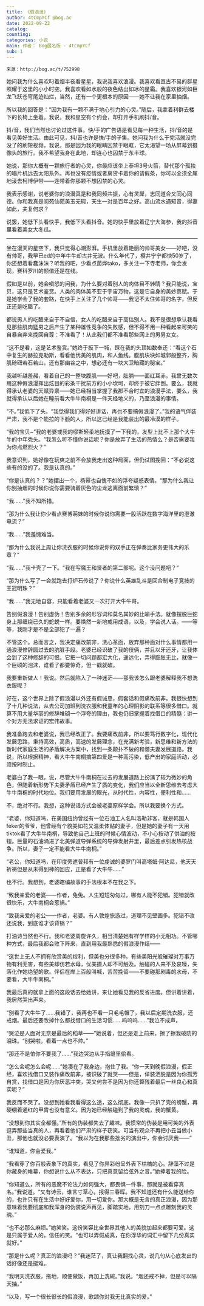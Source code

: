 ```yaml
---
title: 《假浪漫》
author: 4tCmpYCf @bog.ac
date: 2022-09-22
catalog: 
counting: 
categories: 小说
main: 作者： Bog匿名版 - 4tCmpYCf
sub: 1
---
```

    来源：http://bog.ac/t/752998

她问我为什么喜欢叼着烟半夜看星星，我说我喜欢浪漫。我喜欢看亘古不易的群星照耀于这里的小小时空。我喜欢看如水般的夜色结出如冰的星霜。我喜欢银河如巨龙飞跃苍穹尾迹灿烂，当然，还有一个更根本的原因——她不让我在家里抽烟。

所以我的回答是：“因为我有一颗不满于地心引力的心灵。”随后，我拿着利群去楼下的长椅上坐着。我说，我和星空有个约会，却打开手机刷抖/音。

抖/音，我们当然也讨论过这件事。快/手的广告语是看见每一种生活，抖/音的是看见美好生活。由此可见，抖/音也许是快/手的子集。她问我为什么干完活就没完没了的刷短视频，我说，那是因为我的眼睛囚禁于眼眶，它太渴望一场从屏幕到摄像头的旅行。我不希望我身在此地，却连心也囚禁于东半球。

她说，那你大概有一颗旅行者的心灵，你最应该坐上泰坦3号火箭，替代那个孤独的唱片机远去太阳系外。再也没有疫情或者房贷卡着你的请假条，你可以全须全尾地滚去柯博伊带——连带着你那颗不想囚禁的心灵。

我表示感谢，说老婆你的浪漫真是和我同频共振，心有灵犀，志同道合又同心同德。你和我真是阆苑仙葩美玉无瑕，天生一对是百年之好。高山流水遇知音，得妻如此，夫复何求？

说罢，她低下头看快手，我低下头看抖音。她的快手里放着辽宁大海参，我的抖音里看着美女大冬瓜。

---

坐在漫天的星空下，我只觉得心潮澎湃。手机里放着艳丽的帅哥美女——好吧，没有帅哥，我早已ed的中年牛牛却古井无波。什么年代了，樱井宁宁都快50岁了，你还想着看蠢沫沫？听我的吧，少看点菌烨tako，多关注一下寺老师，你会发现，赛科罗川的颜值还是在线。

假如是以前，她会嗔怒的问我，为什么要对着别人的肉体目不转睛？我只能说，宝贝，这只是艺术鉴赏。人类的肉体美不亚于宇宙万物，这是它自身的美妙禀赋。于是她学会了我的套路，在快手上关注了几个帅哥——我记不太住帅哥的名字，但反正还是吃醋了。

都说男人的吃醋来自于不自信，女人的吃醋来自于高估别人。我不是很想承认我看见那些肌肉猛男之后产生了某种雄性竞争的失败感，但不得不用一种看起来可笑的自暴自弃来挽回自尊：不准看了！从此我们都不准看那些网上的男男女女。

“这不是看，这是艺术鉴赏。”她终于扳下一城，踩在我的头顶如数奉还：“看这个石中复生的赫拉克勒斯，看看他优美的肌肉，和人鱼线。腹肌块块如城郭般整齐，胸肌磅礴若石若山。还有那幽谷之中，想必还有一块大卫暗藏的秘宝。”

我越听越羞赧，看着自己的一整块腹肌——好吧，肚腩——面红耳赤。我曾无数次用这种假浪漫挥出炫目的彩条干扰前方的小小坎坷，却终于被它绊倒。要么，我就得承认老婆的天赋异禀——她已经相当掌握了我那不合时宜的浪漫手法，要么，我就得承认以后她在睡前看大牛牛南桐是一件天经地义的，乃至浪漫的事情。

“不。”我低下了头。“我觉得我们得好好讲话，再也不要搞假浪漫了。”我的语气佯装严肃，我不是个能拉的下脸的人，所以这已经是我能装出的最冷漠的样子。

“我的宝贝~”我的老婆或我的缪斯轻柔地抚摸了一下我的，发型上比不上那个大牛牛的中年秃头。“我怎么听不懂你说话呢？你是放弃了生活的热情么？是否需要我为你点燃烈火？”

我意识到，她好像在玩爽之前不会放我走出这种局面，但仍试图挽回：“不必说这些有的没的了。我是认真的。”

“你是认真的？？”她摆出一个，杨幂也自愧不如的浮夸疑惑表情。“那为什么我让你别抽烟的时候你说你需要骑着灰色的尘龙逃离面前繁琐？”

“我……”我不知所措。

“那为什么我让你少看点赛博萌妹的时候你说你需要一股活跃在数字海洋里的澄澈电流？”

“我……”我羞愧难当。

“那为什么我说上周让你洗衣服的时候你说你的双手正在弹奏比家务更伟大的乐章？”

“我……”我卡壳了一下。“我在写魔王和贤者的第二部呢。这个没问题吧？”

“那为什么写了一会就跑去打炉石传说了？你说什么英雄乱斗是回合制电子竞技的王冠明珠？”

“我……”我无地自容，只能看着老婆又一次打开大牛牛哥。

告别假浪漫！告别虚伪！告别多余的形容词和莫名其妙的比喻手法。就像摆脱巨蛇身上那缠绕已久的蛇蜕一样。要焕然一新地戒用成语，以及，学会说人话。——等等，我刚才是不是全部犯了一遍？

不管这个。总而言之，我决定痛改前非，洗心革面，放弃那种面对什么事情都用一通浪漫修辞圆过去的肮脏手段。老婆已经识破了我的伎俩，并且以牙还牙，让我体会到了这种修辞的可恨。它把一切问题都宏大化，遥远化，弄得膨胀无比，就像一个巨硕的泡沫，谁看了都要惊奇，但一戳就破。

我要重新做人！我说。然后就陷入了一种迷茫——那我该怎么跟老婆解释我不想洗衣服呢？

好在，这个世界上除了假浪漫以外还有假诚恳，假套话和假痛改前非。我很快想到了十几种说法，从去公司加班到洗衣服和我童年的心理阴影的联系等很多借口。就算不用大量华丽的修辞堆砌一个浮夸的理由，我也仍旧掌握着找借口的精髓：讲一个对方无法求证的宏伟故事。

我准备跑去和老婆说，我已经改正了。我要痛改前非，所以要笃行数字化，现代化发展思路，秉持高效，高质，高速的发展理念，在充满新考验，新思维和新方法的新时代家庭生活的矛盾解决方案中，找到一条颠扑不破的和谐夫妻发展道路。我说，所以根据精神，看大牛牛南桐搞第四爱是一种高污染，低产出的家庭活动，必须按时制止。

老婆白了我一眼，说，尽管大牛牛南桐在过去的发展道路上扮演了较为微妙的角色，但随着新形势下夫妻矛盾已经产生了质的变化，我们应当以全新思维去考虑大牛牛南桐的时代地位。我们要用发展的眼光，从时代性，内容性，便利性和……

不，绝对不行。我想，这种说话方式会被老婆原样学会。所以我要换个方式。

“老婆，你知道吗，在美国纽约曾经有一位石油工人名叫洛勒非客，就是韩国人feker的爷爷，他曾经有个貌美如花又温柔体贴的妻子，但是她的妻子有一天用tiktok看了大牛牛南桐，导致他自己上班的时候心情波动，不小心按动了供油的按钮。巨量的石油涌进了北美弹道导弹系统的导弹发射井里，最后差点引发热核战争。所以，妻子一定不能看大牛牛南桐。”

“老公，你知道吗，在印度旁遮普邦有一位虔诚的婆罗门叫高塔姆·阿达尼，他天天祈祷但是从未得到神的回应，正是看了大牛牛……”

也不行。我想到，老婆瞎编故事的手法根本不在我之下。

“致我亲爱的老婆——作者，兔兔。人生短短匆匆过，哪有人能不犯错。犯错就改很快乐，大牛南桐会惹祸。”

“致我亲爱的老公——作者，老婆。有人敦煌旅游过，道理不见壁画多。犯错不改还说我，到底谁才该背锅？”

打油诗当然也不行。我和老婆周旋许久，相当清楚她有样学样的小无相功。不管哪种方式，最后我都会败下阵来，直到用我最熟悉的假浪漫作结——

“这世上无人不拥有欣赏美的权利，但美也分很多种。有些美阳光般璀璨对万事万物有利无害，有些美却仿若水母，优美摄人却不可触及。触碰的人来不及哀嚎，失落化作她绝望的歌。伴侣在岸上百般叫喊，苦苦挽留——不要碰那剧毒的水母，不要看，大牛牛南桐。”

我最后真的就拿上面的这段话去给她讲，来让她看见我的反省进度。但讲着讲着，我居然哭出声来。

“别看了大牛牛了……我错了，我再也不看一只毛毛帽了，我以后定期洗衣服，还戒烟。最后还要改掉什么都找借口的生活习惯……呜呜呜……”我泣不成声。

“哭泣是人面对无奈是最后的稻草——”她说着，但还是走上前来，擦了擦我破防的泪珠。“别哭啦，看着一点也不帅。”

“那还不是怕你不要我了……”我边哭边从手指缝里偷看。

“怎么会呢怎么会呢……”她凑在了我身边，抱住了我。“你一天到晚假浪漫，假正经，喜欢找借口又装作痛改前非，被识破了就哭——但是，佯装洒脱是因为你孤芳自赏，找借口是因为你厌恶冲突，哭又何尝不是因为你还算残着最后一丝良心和真实呢？”

我反而不哭了。没想到她看我看得这么透，这么彻底。我像一只扒了壳的螃蟹，再硬绷着通红的甲胄也没有意义。因为她已经触碰到了我的灵魂，我的蟹黄。

“没想到你其实全都懂。”所有的伪装都失去了趣味。我惯常的伪装是用可笑的外表逗弄那些当真的人，再看着他们严肃的样子窃笑。可当有观众不再把小丑当做小丑，那他也就没必要表演了。“我以为在我那些拙劣的演出中，你会讨厌我——”

“谁知道，你会爱我。”

“我看穿了你百般表象下的真实，看见了你异彩纷呈外表下枯槁的心。辞藻不过是你藏身的帷幕，你想说什么从不表达，只把真意留给弦外之音。”她捧着我的脸。

“你知道么，所有的恶魔不论法力如何强大，都畏惧一件事，那就是被看穿真名。”我说道。“又有诗云，谁言寸草心，报得三春晖。我不知道还有什么能送给你的，也许只有在生活中好好爱你，用一切爱你。那大概是无言的真正浪漫，因为那意味着我要彻底和我浑身的伪装说声再见，脚踏实地，用刻刀一点点雕刻我的灵魂。”

“也不必那么麻烦。”她笑笑。这份笑容比全世界其他人的美貌加起来都要可爱。这是只属于爱人的，信任的笑。“也可以弄假成真，在你浮华的词汇中留下几份真实就好。”

“那是什么呢？真正的浪漫吗？”我迷茫了，真让我翻找心灵，说几句从心底发出的话好像还是挺难。

“我明天洗衣服，拖地，顺便做饭，再加上洗碗。”我说。“烟还戒不掉，但是可以隔天抽。”

“以及，写一个很长很长的假浪漫，歌颂你对我无比真实的爱。”
